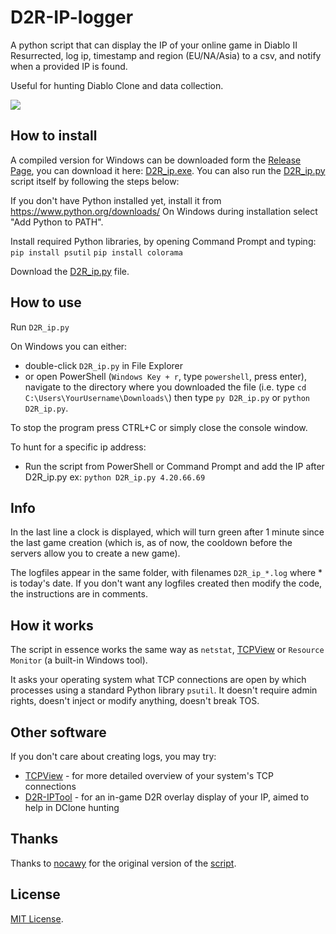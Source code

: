 # D2R-IP-logger

A python script that can display the IP of your online game in Diablo II Resurrected, log ip, timestamp and region (EU/NA/Asia) to a csv, and notify when a provided IP is found.

Useful for hunting Diablo Clone and data collection.

![](https://i.imgur.com/yfUxfFu.png)

## How to install

A compiled version for Windows can be downloaded form the [Release Page](https://github.com/sir-wilhelm/D2R-IP-logger/releases), you can download it here:
[D2R_ip.exe](https://github.com/sir-wilhelm/D2R-IP-logger/releases/latest/download/D2R_ip.exe). You can also run the
[D2R_ip.py](https://github.com/sir-wilhelm/D2R-IP-logger/raw/main/D2R_ip.py) script itself by following the steps below:

If you don't have Python installed yet, install it from https://www.python.org/downloads/
On Windows during installation select "Add Python to PATH".

Install required Python libraries, by opening Command Prompt and typing:
`pip install psutil`
`pip install colorama`

Download the [D2R_ip.py](https://raw.githubusercontent.com/sir-wilhelm/D2R-IP-logger/main/D2R_ip.py) file.

## How to use

Run `D2R_ip.py`

On Windows you can either:
- double-click `D2R_ip.py` in File Explorer
- or open PowerShell (`Windows Key + r`, type `powershell`, press enter), navigate to the directory where you downloaded the file (i.e. type `cd C:\Users\YourUsername\Downloads\`) then type `py D2R_ip.py` or `python D2R_ip.py`.

To stop the program press CTRL+C or simply close the console window.

To hunt for a specific ip address:
- Run the script from PowerShell or Command Prompt and add the IP after D2R_ip.py ex: `python D2R_ip.py 4.20.66.69`

## Info

In the last line a clock is displayed, which will turn green after 1 minute since the last game creation (which is, as of now, the cooldown before the servers allow you to create a new game).

The logfiles appear in the same folder, with filenames `D2R_ip_*.log` where * is today's date.
If you don't want any logfiles created then modify the code, the instructions are in comments.

## How it works

The script in essence works the same way as `netstat`, [TCPView](https://docs.microsoft.com/en-us/sysinternals/downloads/tcpview) or `Resource Monitor` (a built-in Windows tool).

It asks your operating system what TCP connections are open by which processes using a standard Python library `psutil`. It doesn't require admin rights, doesn't inject or modify anything, doesn't break TOS.

## Other software

If you don't care about creating logs, you may try:
* [TCPView](https://docs.microsoft.com/en-us/sysinternals/downloads/tcpview) -  for more detailed overview of your system's TCP connections
* [D2R-IPTool](https://github.com/VideoGameRoulette/D2RTools) - for an in-game D2R overlay display of your IP, aimed to help in DClone hunting

## Thanks

Thanks to [nocawy](https://github.com/nocawy) for the original version of the [script](https://github.com/nocawy/D2R-IP-logger).

## License

[MIT License](/LICENSE.txt).